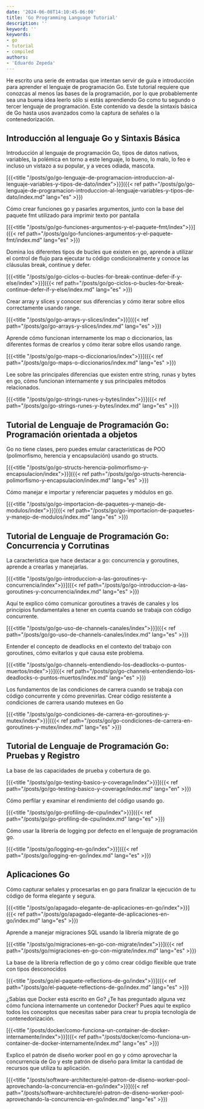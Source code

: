 ```yaml
---
date: '2024-06-08T14:10:45-06:00'
title: 'Go Programming Language Tutorial'
description: ''
keyword: ''
keywords:
- go
- tutorial
- compiled
authors:
- 'Eduardo Zepeda'
---
```


He escrito una serie de entradas que intentan servir de guía e introducción para aprender el lenguaje de programación Go. Este tutorial requiere que conozcas al menos las bases de la programación, por lo que probablemente sea una buena idea leerlo sólo si estás aprendiendo Go como tu segundo o tercer lenguaje de programación. Este contenido va desde la sintaxis básica de Go hasta usos avanzados como la captura de señales o la contenedorización.

## Introducción al lenguaje Go y Sintaxis Básica

Introducción al lenguaje de programación Go, tipos de datos nativos, variables, la polémica en torno a este lenguaje, lo bueno, lo malo, lo feo e incluso un vistazo a su popular, y a veces odiada, mascota.

[{{<title "/posts/go/go-lenguaje-de-programacion-introduccion-al-lenguaje-variables-y-tipos-de-dato/index">}}]({{< ref path="/posts/go/go-lenguaje-de-programacion-introduccion-al-lenguaje-variables-y-tipos-de-dato/index.md" lang="es" >}})

Cómo crear funciones go y pasarles argumentos, junto con la base del paquete fmt utilizado para imprimir texto por pantalla

[{{<title "/posts/go/go-funciones-argumentos-y-el-paquete-fmt/index">}}]({{< ref path="/posts/go/go-funciones-argumentos-y-el-paquete-fmt/index.md" lang="es" >}})

Domina los diferentes tipos de bucles que existen en go, aprende a utilizar el control de flujo para ejecutar tu código condicionalmente y conoce las cláusulas break, continue y defer.

[{{<title "/posts/go/go-ciclos-o-bucles-for-break-continue-defer-if-y-else/index">}}]({{< ref path="/posts/go/go-ciclos-o-bucles-for-break-continue-defer-if-y-else/index.md" lang="es" >}})

Crear array y slices y conocer sus diferencias y cómo iterar sobre ellos correctamente usando range.

[{{<title "/posts/go/go-arrays-y-slices/index">}}]({{< ref path="/posts/go/go-arrays-y-slices/index.md" lang="es" >}})

Aprende cómo funcionan internamente los map o diccionarios, las diferentes formas de crearlos y cómo iterar sobre ellos usando range.

[{{<title "/posts/go/go-maps-o-diccionarios/index">}}]({{< ref path="/posts/go/go-maps-o-diccionarios/index.md" lang="es" >}})

Lee sobre las principales diferencias que existen entre string, runas y bytes en go, cómo funcionan internamente y sus principales métodos relacionados.

[{{<title "/posts/go/go-strings-runes-y-bytes/index">}}]({{< ref path="/posts/go/go-strings-runes-y-bytes/index.md" lang="es" >}})

## Tutorial de Lenguaje de Programación Go: Programación orientada a objetos

Go no tiene clases, pero puedes emular características de POO (polimorfismo, herencia y encapsulación) usando go structs.

[{{<title "/posts/go/go-structs-herencia-polimorfismo-y-encapsulacion/index">}}]({{< ref path="/posts/go/go-structs-herencia-polimorfismo-y-encapsulacion/index.md" lang="es" >}})

Cómo manejar e importar y referenciar paquetes y módulos en go.

[{{<title "/posts/go/go-importacion-de-paquetes-y-manejo-de-modulos/index">}}]({{< ref path="/posts/go/go-importacion-de-paquetes-y-manejo-de-modulos/index.md" lang="es" >}})

## Tutorial de Lenguaje de Programación Go: Concurrencia y Corrutinas

La característica que hace destacar a go: concurrencia y goroutines, aprende a crearlas y manejarlas.

[{{<title "/posts/go/go-introduccion-a-las-goroutines-y-concurrencia/index">}}]({{< ref path="/posts/go/go-introduccion-a-las-goroutines-y-concurrencia/index.md" lang="es" >}})

Aquí te explico cómo comunicar goroutines a través de canales y los principios fundamentales a tener en cuenta cuando se trabaja con código concurrente.

[{{<title "/posts/go/go-uso-de-channels-canales/index">}}]({{< ref path="/posts/go/go-uso-de-channels-canales/index.md" lang="es" >}})

Entender el concepto de deadlocks en el contexto del trabajo con goroutines, cómo evitarlos y qué causa este problema.

[{{<title "/posts/go/go-channels-entendiendo-los-deadlocks-o-puntos-muertos/index">}}]({{< ref path="/posts/go/go-channels-entendiendo-los-deadlocks-o-puntos-muertos/index.md" lang="es" >}})

Los fundamentos de las condiciones de carrera cuando se trabaja con código concurrente y cómo prevenirlas. Crear código resistente a condiciones de carrera usando mutexes en Go

[{{<title "/posts/go/go-condiciones-de-carrera-en-goroutines-y-mutex/index">}}]({{< ref path="/posts/go/go-condiciones-de-carrera-en-goroutines-y-mutex/index.md" lang="es" >}})

## Tutorial de Lenguaje de Programación Go: Pruebas y Registro

La base de las capacidades de prueba y cobertura de go.

[{{<title "/posts/go/go-testing-basico-y-coverage/index">}}]({{< ref path="/posts/go/go-testing-basico-y-coverage/index.md" lang="en" >}})

Cómo perfilar y examinar el rendimiento del código usando go.

[{{<title "/posts/go/go-profiling-de-cpu/index">}}]({{< ref path="/posts/go/go-profiling-de-cpu/index.md" lang="es" >}})

Cómo usar la librería de logging por defecto en el lenguaje de programación go.

[{{<title "/posts/go/logging-en-go/index">}}]({{< ref path="/posts/go/logging-en-go/index.md" lang="es" >}})

## Aplicaciones Go

Cómo capturar señales y procesarlas en go para finalizar la ejecución de tu código de forma elegante y segura.

[{{<title "/posts/go/apagado-elegante-de-aplicaciones-en-go/index">}}]({{< ref path="/posts/go/apagado-elegante-de-aplicaciones-en-go/index.md" lang="es" >}})

Aprende a manejar migraciones SQL usando la librería migrate de go

[{{<title "/posts/go/migraciones-en-go-con-migrate/index">}}]({{< ref path="/posts/go/migraciones-en-go-con-migrate/index.md" lang="es" >}})

La base de la librería reflection de go y cómo crear código flexible que trate con tipos desconocidos

[{{<title "/posts/go/el-paquete-reflections-de-go/index">}}]({{< ref path="/posts/go/el-paquete-reflections-de-go/index.md" lang="es" >}})

¿Sabías que Docker está escrito en Go? ¿Te has preguntado alguna vez cómo funciona internamente un contenedor Docker? Pues aquí te explico todos los conceptos que necesitas saber para crear tu propia tecnología de contenedorización.

[{{<title "/posts/docker/como-funciona-un-container-de-docker-internamente/index">}}]({{< ref path="/posts/docker/como-funciona-un-container-de-docker-internamente/index.md" lang="es" >}})

Explico el patrón de diseño worker pool en go y cómo aprovechar la concurrencia de Go y este patrón de diseño para limitar la cantidad de recursos que utiliza tu aplicación.

[{{<title "/posts/software-architecture/el-patron-de-diseno-worker-pool-aprovechando-la-concurrencia-en-go/index">}}]({{< ref path="/posts/software-architecture/el-patron-de-diseno-worker-pool-aprovechando-la-concurrencia-en-go/index.md" lang="es" >}})


